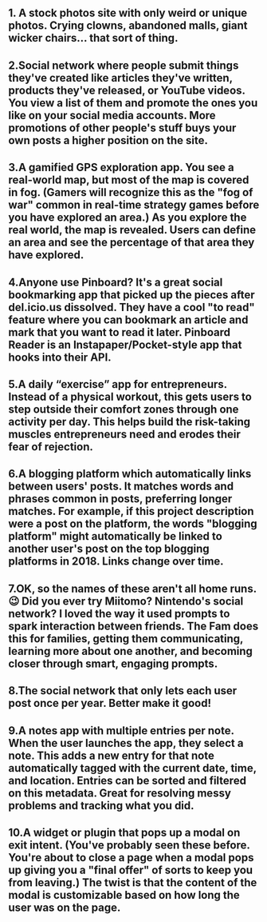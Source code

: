 ## 1. A stock photos site with only weird or unique photos. Crying clowns, abandoned malls, giant wicker chairs… that sort of thing.
## 2.Social network where people submit things they've created like articles they've written, products they've released, or YouTube videos. You view a list of them and promote the ones you like on your social media accounts. More promotions of other people's stuff buys your own posts a higher position on the site. 
## 3.A gamified GPS exploration app. You see a real-world map, but most of the map is covered in fog. (Gamers will recognize this as the "fog of war" common in real-time strategy games before you have explored an area.) As you explore the real world, the map is revealed. Users can define an area and see the percentage of that area they have explored. 
## 4.Anyone use Pinboard? It's a great social bookmarking app that picked up the pieces after del.icio.us dissolved. They have a cool "to read" feature where you can bookmark an article and mark that you want to read it later. Pinboard Reader is an Instapaper/Pocket-style app that hooks into their API. 
## 5.A daily “exercise” app for entrepreneurs. Instead of a physical workout, this gets users to step outside their comfort zones through one activity per day. This helps build the risk-taking muscles entrepreneurs need and erodes their fear of rejection. 
## 6.A blogging platform which automatically links between users' posts. It matches words and phrases common in posts, preferring longer matches. For example, if this project description were a post on the platform, the words "blogging platform" might automatically be linked to another user's post on the top blogging platforms in 2018. Links change over time. 
## 7.OK, so the names of these aren't all home runs. 😉 Did you ever try Miitomo? Nintendo's social network? I loved the way it used prompts to spark interaction between friends. The Fam does this for families, getting them communicating, learning more about one another, and becoming closer through smart, engaging prompts. 
## 8.The social network that only lets each user post once per year. Better make it good! 
## 9.A notes app with multiple entries per note. When the user launches the app, they select a note. This adds a new entry for that note automatically tagged with the current date, time, and location. Entries can be sorted and filtered on this metadata. Great for resolving messy problems and tracking what you did. 
## 10.A widget or plugin that pops up a modal on exit intent. (You've probably seen these before. You're about to close a page when a modal pops up giving you a "final offer" of sorts to keep you from leaving.) The twist is that the content of the modal is customizable based on how long the user was on the page.

